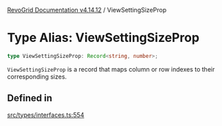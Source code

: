 [RevoGrid Documentation v4.14.12](README.md) / ViewSettingSizeProp

# Type Alias: ViewSettingSizeProp

```ts
type ViewSettingSizeProp: Record<string, number>;
```

`ViewSettingSizeProp` is a record that maps column or row indexes to their
corresponding sizes.

## Defined in

[src/types/interfaces.ts:554](https://github.com/revolist/revogrid/blob/ee1081dbd910f211c490863a4b642535e5dce01e/src/types/interfaces.ts#L554)
